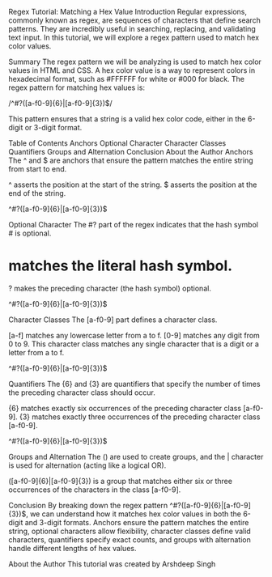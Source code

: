 Regex Tutorial: Matching a Hex Value
Introduction
Regular expressions, commonly known as regex, are sequences of characters that define search patterns. They are incredibly useful in searching, replacing, and validating text input. In this tutorial, we will explore a regex pattern used to match hex color values.

Summary
The regex pattern we will be analyzing is used to match hex color values in HTML and CSS. A hex color value is a way to represent colors in hexadecimal format, such as #FFFFFF for white or #000 for black. The regex pattern for matching hex values is:

/^#?([a-f0-9]{6}|[a-f0-9]{3})$/

This pattern ensures that a string is a valid hex color code, either in the 6-digit or 3-digit format.

Table of Contents
Anchors
Optional Character
Character Classes
Quantifiers
Groups and Alternation
Conclusion
About the Author
Anchors
The ^ and $ are anchors that ensure the pattern matches the entire string from start to end.

^ asserts the position at the start of the string.
$ asserts the position at the end of the string.

^#?([a-f0-9]{6}|[a-f0-9]{3})$


Optional Character
The #? part of the regex indicates that the hash symbol # is optional.

# matches the literal hash symbol.
? makes the preceding character (the hash symbol) optional.

^#?([a-f0-9]{6}|[a-f0-9]{3})$

Character Classes
The [a-f0-9] part defines a character class.

[a-f] matches any lowercase letter from a to f.
[0-9] matches any digit from 0 to 9.
This character class matches any single character that is a digit or a letter from a to f.

^#?([a-f0-9]{6}|[a-f0-9]{3})$

Quantifiers
The {6} and {3} are quantifiers that specify the number of times the preceding character class should occur.

{6} matches exactly six occurrences of the preceding character class [a-f0-9].
{3} matches exactly three occurrences of the preceding character class [a-f0-9].

^#?([a-f0-9]{6}|[a-f0-9]{3})$


Groups and Alternation
The () are used to create groups, and the | character is used for alternation (acting like a logical OR).

([a-f0-9]{6}|[a-f0-9]{3}) is a group that matches either six or three occurrences of the characters in the class [a-f0-9].

Conclusion
By breaking down the regex pattern ^#?([a-f0-9]{6}|[a-f0-9]{3})$, we can understand how it matches hex color values in both the 6-digit and 3-digit formats. Anchors ensure the pattern matches the entire string, optional characters allow flexibility, character classes define valid characters, quantifiers specify exact counts, and groups with alternation handle different lengths of hex values.

About the Author
This tutorial was created by Arshdeep Singh
